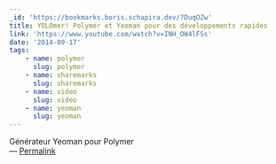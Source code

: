 ```yaml
---
_id: 'https://bookmarks.boris.schapira.dev/?DuqOZw'
title: YOLOmer! Polymer et Yeoman pour des développements rapides
link: 'https://www.youtube.com/watch?v=INH_OW4lFSs'
date: '2014-09-17'
tags:
    - name: polymer
      slug: polymer
    - name: sharemarks
      slug: sharemarks
    - name: video
      slug: video
    - name: yeoman
      slug: yeoman
---
```


Générateur Yeoman pour Polymer <br>&#8212;
<a href="https://bookmarks.boris.schapira.dev/?DuqOZw" title="Permalink">Permalink</a>
